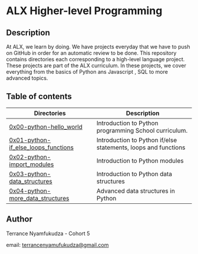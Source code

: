 # ALX Higher-level Programming

## Description
At ALX, we learn by doing. We have projects everyday that we have to push on GitHub in order for an automatic review to be done.
This repository contains directories each corresponding to a high-level language project.
These projects are part of the ALX curriculum. In these projects, we cover everything from the basics of Python ans Javascript , SQL to more advanced topics.

## Table of contents

Directories | Description
----------- | -----------
[0x00-python-hello_world](./0x00-python-hello_world) | Introduction to Python programming School curriculum.
[0x01-python-if_else_loops_functions](./0x01-python-if_else_loops_functions) | Introduction to Python if/else statements, loops and functions
[0x02-python-import_modules](./0x02-python-import_modules) | Introduction to Python modules
[0x03-python-data_structures](./0x03-python-data_structures) | Introduction to Python data structures
[0x04-python-more_data_structures](./0x04-python-more_data_structures) | Advanced data structures in Python

## Author

Terrance Nyamfukudza - Cohort 5

email: terrancenyamufukudza@gmail.com
